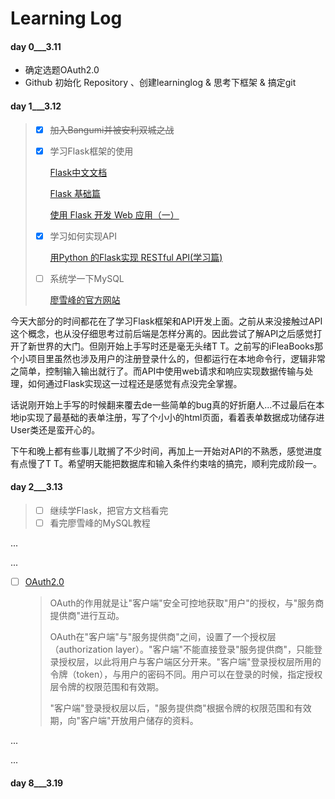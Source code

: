 # Learning Log

#### day 0___3.11

- 确定选题OAuth2.0
- Github 初始化 Repository 、创建learninglog & 思考下框架 & 搞定git

#### day 1___3.12

> - [x] ~~加入Bangumi并被安利双城之战~~
>
> - [x] 学习Flask框架的使用
>
>   [Flask中文文档](https://dormousehole.readthedocs.io/en/1.1.2/quickstart.html)
>
>   [Flask 基础篇](https://zhuanlan.zhihu.com/p/44859752)
>
>   [使用 Flask 开发 Web 应用（一）](https://segmentfault.com/a/1190000008404692)
>
> - [x] 学习如何实现API
>
>   [用Python 的Flask实现 RESTful API(学习篇)](https://www.jianshu.com/p/33160c224732)
>
> - [ ] 系统学一下MySQL
>
>   [廖雪峰的官方网站](https://www.liaoxuefeng.com/wiki/1177760294764384)
>

今天大部分的时间都花在了学习Flask框架和API开发上面。之前从来没接触过API这个概念，也从没仔细思考过前后端是怎样分离的。因此尝试了解API之后感觉打开了新世界的大门。但刚开始上手写时还是毫无头绪T T。之前写的iFleaBooks那个小项目里虽然也涉及用户的注册登录什么的，但都运行在本地命令行，逻辑非常之简单，控制输入输出就行了。而API中使用web请求和响应实现数据传输与处理，如何通过Flask实现这一过程还是感觉有点没完全掌握。

话说刚开始上手写的时候翻来覆去de一些简单的bug真的好折磨人...不过最后在本地ip实现了最基础的表单注册，写了个小小的html页面，看着表单数据成功储存进User类还是蛮开心的。

下午和晚上都有些事儿耽搁了不少时间，再加上一开始对API的不熟悉，感觉进度有点慢了T T。希望明天能把数据库和输入条件约束啥的搞完，顺利完成阶段一。

#### day 2___3.13

> - [ ] 继续学Flask，把官方文档看完
> - [ ] 看完廖雪峰的MySQL教程

...

...

- [ ] [OAuth2.0](https://www.ruanyifeng.com/blog/2014/05/oauth_2_0.html)

  > OAuth的作用就是让"客户端"安全可控地获取"用户"的授权，与"服务商提供商"进行互动。
  >
  > OAuth在"客户端"与"服务提供商"之间，设置了一个授权层（authorization layer）。"客户端"不能直接登录"服务提供商"，只能登录授权层，以此将用户与客户端区分开来。"客户端"登录授权层所用的令牌（token），与用户的密码不同。用户可以在登录的时候，指定授权层令牌的权限范围和有效期。
  >
  > "客户端"登录授权层以后，"服务提供商"根据令牌的权限范围和有效期，向"客户端"开放用户储存的资料。

...

...

#### day 8___3.19

